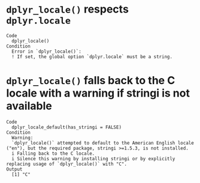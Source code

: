 # `dplyr_locale()` respects `dplyr.locale`

    Code
      dplyr_locale()
    Condition
      Error in `dplyr_locale()`:
      ! If set, the global option `dplyr.locale` must be a string.

# `dplyr_locale()` falls back to the C locale with a warning if stringi is not available

    Code
      dplyr_locale_default(has_stringi = FALSE)
    Condition
      Warning:
      `dplyr_locale()` attempted to default to the American English locale ("en"), but the required package, stringi >=1.5.3, is not installed.
      i Falling back to the C locale.
      i Silence this warning by installing stringi or by explicitly replacing usage of `dplyr_locale()` with "C".
    Output
      [1] "C"

